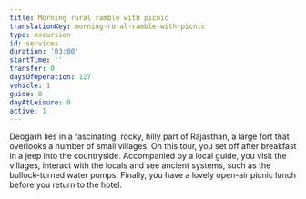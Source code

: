```yaml
---
title: Morning rural ramble with picnic
translationKey: morning-rural-ramble-with-picnic
type: excursion
id: services
duration: '03:00'
startTime: ''
transfer: 0
daysOfOperation: 127
vehicle: 1
guide: 0
dayAtLeisure: 0
active: 1
---
```

Deogarh lies in a fascinating, rocky, hilly part of Rajasthan, a large fort that overlooks a number of small villages. On this tour, you set off after breakfast in a jeep into the countryside. Accompanied by a local guide, you visit the villages, interact with the locals and see ancient systems, such as the bullock-turned water pumps. Finally, you have a lovely open-air picnic lunch before you return to the hotel.